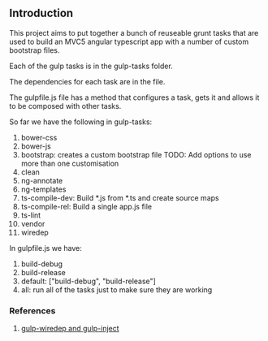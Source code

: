 ﻿## Introduction

This project aims to put together a bunch of reuseable grunt tasks that  are used to build an MVC5 angular typescript app with a number of custom bootstrap files.

Each of the gulp tasks is in the gulp-tasks folder. 

The dependencies for each task are in the file.

The gulpfile.js file has a method that configures a task, gets it and allows it to be composed with other tasks.

So far we have the following in gulp-tasks:

1. bower-css
1. bower-js
1. bootstrap: creates a custom bootstrap file TODO: Add options to use more than one customisation
1. clean
1. ng-annotate
1. ng-templates
1. ts-compile-dev: Build *.js from *.ts and create source maps
1. ts-compile-rel: Build a single app.js file
1. ts-lint
1. vendor
1. wiredep 

In gulpfile.js we have:

1. build-debug
1. build-release
1. default: ["build-debug", "build-release"]
1. all: run all of the tasks just to make sure they are working


### References
1. [gulp-wiredep and gulp-inject](http://blog.johnnyreilly.com/2015/02/using-gulp-in-asp-net-instead-of-web-optimization.html)

